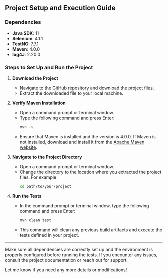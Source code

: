 
## Project Setup and Execution Guide

### Dependencies

- **Java SDK**: 11
- **Selenium**: 4.1.1
- **TestNG**: 7.7.1
- **Maven**: 4.0.0
- **log4J**: 2.20.0

### Steps to Set Up and Run the Project

1. **Download the Project**

    - Navigate to the [GitHub repository]() and download the project files.
    - Extract the downloaded file to your local machine.

2. **Verify Maven Installation**

    - Open a command prompt or terminal window.
    - Type the following command and press Enter:
      ```sh
      mvn -v
      ```
    - Ensure that Maven is installed and the version is 4.0.0. If Maven is not installed, download and install it from the [Apache Maven website](https://maven.apache.org/download.cgi).

3. **Navigate to the Project Directory**

    - Open a command prompt or terminal window.
    - Change the directory to the location where you extracted the project files. For example:
      ```sh
      cd path/to/your/project
      ```

4. **Run the Tests**

    - In the command prompt or terminal window, type the following command and press Enter:
      ```sh
      mvn clean test
      ```
    - This command will clean any previous build artifacts and execute the tests defined in your project.

---

Make sure all dependencies are correctly set up and the environment is properly configured before running the tests. If you encounter any issues, consult the project documentation or reach out for support.

Let me know if you need any more details or modifications!
